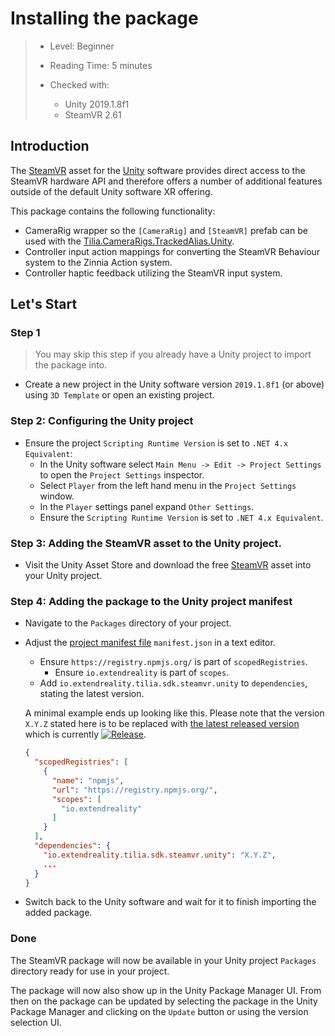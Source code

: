 # Installing the package

> * Level: Beginner
>
> * Reading Time: 5 minutes
>
> * Checked with:
>   * Unity 2019.1.8f1
>   * SteamVR 2.61

## Introduction

The [SteamVR] asset for the [Unity] software provides direct access to the SteamVR hardware API and therefore offers a number of additional features outside of the default Unity software XR offering.

This package contains the following functionality:

* CameraRig wrapper so the `[CameraRig]` and `[SteamVR]` prefab can be used with the [Tilia.CameraRigs.TrackedAlias.Unity].
* Controller input action mappings for converting the SteamVR Behaviour system to the Zinnia Action system.
* Controller haptic feedback utilizing the SteamVR input system.

## Let's Start

### Step 1

> You may skip this step if you already have a Unity project to import the package into.

* Create a new project in the Unity software version `2019.1.8f1` (or above) using `3D Template` or open an existing project.

### Step 2: Configuring the Unity project

* Ensure the project `Scripting Runtime Version` is set to `.NET 4.x Equivalent`:
  * In the Unity software select `Main Menu -> Edit -> Project Settings` to open the `Project Settings` inspector.
  * Select `Player` from the left hand menu in the `Project Settings` window.
  * In the `Player` settings panel expand `Other Settings`.
  * Ensure the `Scripting Runtime Version` is set to `.NET 4.x Equivalent`.

### Step 3: Adding the SteamVR asset to the Unity project.

* Visit the Unity Asset Store and download the free [SteamVR] asset into your Unity project.

### Step 4: Adding the package to the Unity project manifest

* Navigate to the `Packages` directory of your project.
* Adjust the [project manifest file][Project-Manifest] `manifest.json` in a text editor.
  * Ensure `https://registry.npmjs.org/` is part of `scopedRegistries`.
    * Ensure `io.extendreality` is part of `scopes`.
  * Add `io.extendreality.tilia.sdk.steamvr.unity` to `dependencies`, stating the latest version.

  A minimal example ends up looking like this. Please note that the version `X.Y.Z` stated here is to be replaced with [the latest released version][Latest-Release] which is currently [![Release][Version-Release]][Releases].
  ```json
  {
    "scopedRegistries": [
      {
        "name": "npmjs",
        "url": "https://registry.npmjs.org/",
        "scopes": [
          "io.extendreality"
        ]
      }
    ],
    "dependencies": {
      "io.extendreality.tilia.sdk.steamvr.unity": "X.Y.Z",
      ...
    }
  }
  ```
* Switch back to the Unity software and wait for it to finish importing the added package.

### Done

The SteamVR package will now be available in your Unity project `Packages` directory ready for use in your project.

The package will now also show up in the Unity Package Manager UI. From then on the package can be updated by selecting the package in the Unity Package Manager and clicking on the `Update` button or using the version selection UI.

[SteamVR]: https://assetstore.unity.com/packages/tools/integration/steamvr-plugin-32647
[Unity]: https://unity3d.com/
[Tilia.CameraRigs.TrackedAlias.Unity]: https://github.com/ExtendRealityLtd/Tilia.CameraRigs.TrackedAlias.Unity
[Unity Package Manager]: https://docs.unity3d.com/Manual/upm-ui.html
[Project-Manifest]: https://docs.unity3d.com/Manual/upm-manifestPrj.html
[Version-Release]: https://img.shields.io/github/release/ExtendRealityLtd/Tilia.SDK.SteamVR.Unity.svg
[Releases]: ../../../../../releases
[Latest-Release]: ../../../../../releases/latest